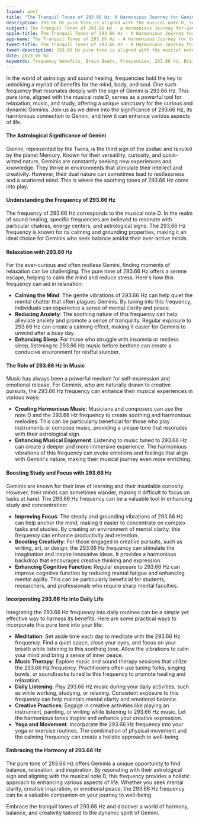 ```yaml
---
layout: post
title: "The Tranquil Tones of 293.66 Hz: A Harmonious Journey for Geminis"
description: 293.66 Hz pure tone is aligned with the musical note D, serves as a powerful tool for relaxation, music, and study, offering a unique sanctuary for the curious and dynamic Geminis.
subject: The Tranquil Tones of 293.66 Hz - A Harmonious Journey for Geminis
apple-title: The Tranquil Tones of 293.66 Hz - A Harmonious Journey for Geminis
app-name: The Tranquil Tones of 293.66 Hz - A Harmonious Journey for Geminis
tweet-title: The Tranquil Tones of 293.66 Hz - A Harmonious Journey for Geminis
tweet-description: 293.66 Hz pure tone is aligned with the musical note D, serves as a powerful tool for relaxation, music, and study, offering a unique sanctuary for the curious and dynamic Geminis.
date: 2023-05-02
keywords: frequency benefits, Brain Beats, Frequencies, 293.66 hz, Brainwave entrainment, sound therapy, gemini, meditation, healing, pure tones
---
```


In the world of astrology and sound healing, frequencies hold the key to unlocking a myriad of benefits for the mind, body, and soul. One such frequency that resonates deeply with the sign of Gemini is 293.66 Hz. This pure tone, aligned with the musical note D, serves as a powerful tool for relaxation, music, and study, offering a unique sanctuary for the curious and dynamic Geminis. Join us as we delve into the significance of 293.66 Hz, its harmonious connection to Gemini, and how it can enhance various aspects of life.

#### **The Astrological Significance of Gemini**

Gemini, represented by the Twins, is the third sign of the zodiac and is ruled by the planet Mercury. Known for their versatility, curiosity, and quick-witted nature, Geminis are constantly seeking new experiences and knowledge. They thrive in environments that stimulate their intellect and creativity. However, their dual nature can sometimes lead to restlessness and a scattered mind. This is where the soothing tones of 293.66 Hz come into play.

#### **Understanding the Frequency of 293.66 Hz**

The frequency of 293.66 Hz corresponds to the musical note D. In the realm of sound healing, specific frequencies are believed to resonate with particular chakras, energy centers, and astrological signs. The 293.66 Hz frequency is known for its calming and grounding properties, making it an ideal choice for Geminis who seek balance amidst their ever-active minds.

#### **Relaxation with 293.66 Hz**

For the ever-curious and often restless Gemini, finding moments of relaxation can be challenging. The pure tone of 293.66 Hz offers a serene escape, helping to calm the mind and reduce stress. Here's how this frequency can aid in relaxation:

- **Calming the Mind**: The gentle vibrations of 293.66 Hz can help quiet the mental chatter that often plagues Geminis. By tuning into this frequency, individuals can experience a sense of mental clarity and peace.
- **Reducing Anxiety**: The soothing nature of this frequency can help alleviate anxiety and promote a sense of tranquility. Regular exposure to 293.66 Hz can create a calming effect, making it easier for Geminis to unwind after a busy day.
- **Enhancing Sleep**: For those who struggle with insomnia or restless sleep, listening to 293.66 Hz music before bedtime can create a conducive environment for restful slumber.

#### **The Role of 293.66 Hz in Music**

Music has always been a powerful medium for self-expression and emotional release. For Geminis, who are naturally drawn to creative pursuits, the 293.66 Hz frequency can enhance their musical experiences in various ways:

- **Creating Harmonious Music**: Musicians and composers can use the note D and the 293.66 Hz frequency to create soothing and harmonious melodies. This can be particularly beneficial for those who play instruments or compose music, providing a unique tone that resonates with their astrological sign.
- **Enhancing Musical Enjoyment**: Listening to music tuned to 293.66 Hz can create a deeper and more immersive experience. The harmonious vibrations of this frequency can evoke emotions and feelings that align with Gemini's nature, making their musical journey even more enriching.

#### **Boosting Study and Focus with 293.66 Hz**

Geminis are known for their love of learning and their insatiable curiosity. However, their minds can sometimes wander, making it difficult to focus on tasks at hand. The 293.66 Hz frequency can be a valuable tool in enhancing study and concentration:

- **Improving Focus**: The steady and grounding vibrations of 293.66 Hz can help anchor the mind, making it easier to concentrate on complex tasks and studies. By creating an environment of mental clarity, this frequency can enhance productivity and retention.
- **Boosting Creativity**: For those engaged in creative pursuits, such as writing, art, or design, the 293.66 Hz frequency can stimulate the imagination and inspire innovative ideas. It provides a harmonious backdrop that encourages creative thinking and expression.
- **Enhancing Cognitive Function**: Regular exposure to 293.66 Hz can improve cognitive function by reducing mental fatigue and enhancing mental agility. This can be particularly beneficial for students, researchers, and professionals who require sharp mental faculties.

#### **Incorporating 293.66 Hz into Daily Life**

Integrating the 293.66 Hz frequency into daily routines can be a simple yet effective way to harness its benefits. Here are some practical ways to incorporate this pure tone into your life:

- **Meditation**: Set aside time each day to meditate with the 293.66 Hz frequency. Find a quiet space, close your eyes, and focus on your breath while listening to this soothing tone. Allow the vibrations to calm your mind and bring a sense of inner peace.
- **Music Therapy**: Explore music and sound therapy sessions that utilize the 293.66 Hz frequency. Practitioners often use tuning forks, singing bowls, or soundtracks tuned to this frequency to promote healing and relaxation.
- **Daily Listening**: Play 293.66 Hz music during your daily activities, such as while working, studying, or relaxing. Consistent exposure to this frequency can help maintain mental clarity and emotional balance.
- **Creative Practices**: Engage in creative activities like playing an instrument, painting, or writing while listening to 293.66 Hz music. Let the harmonious tones inspire and enhance your creative expression.
- **Yoga and Movement**: Incorporate the 293.66 Hz frequency into your yoga or exercise routines. The combination of physical movement and the calming frequency can create a holistic approach to well-being.

#### **Embracing the Harmony of 293.66 Hz**

The pure tone of 293.66 Hz offers Geminis a unique opportunity to find balance, relaxation, and inspiration. By resonating with their astrological sign and aligning with the musical note D, this frequency provides a holistic approach to enhancing various aspects of life. Whether you seek mental clarity, creative inspiration, or emotional peace, the 293.66 Hz frequency can be a valuable companion on your journey to well-being.

Embrace the tranquil tones of 293.66 Hz and discover a world of harmony, balance, and creativity tailored to the dynamic spirit of Gemini.